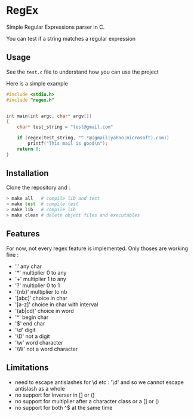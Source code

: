 # RegEx

Simple Regular Expressions parser in C.

You can test if a string matches a regular expression

## Usage

See the `test.c` file to understand how you can use the project

Here is a simple example

```c
#include <stdio.h>
#include "regex.h"


int main(int argc, char* argv[])
{
    char* test_string = "test@gmail.com"

    if (regex(test_string, "^.*@(gmail|yahoo|microsoft).com))
        printf("This mail is good\n");
    return 0;
}
```
## Installation

Clone the repository and :
```sh
> make all   # compile lib and test
> make test  # compile test
> make lib   # compile lib
> make clean # delete object files and executables
```

## Features

For now, not every regex feature is implemented.
Only thoses are working fine :
- '.' any char
- '*' multiplier 0 to any
- '+' multiplier 1 to any
- '?' multiplier 0 to 1
- '{nb}' multiplier to nb
- '[abc]' choice in char
- '[a-z]' choice in char with interval
- '(ab|cd)' choice in word
- '^' begin char
- '$' end char
- '\d' digit
- '\D' not a digit
- '\w' word character
- '\W' not a word character

## Limitations

- need to escape antislashes for \d etc : '\\d' and so we cannot escape antislash as a whole
- no support for inverser in [] or ()
- no support for multiplier after a character class or a [] or ()
- no support for both ^$ at the same time
